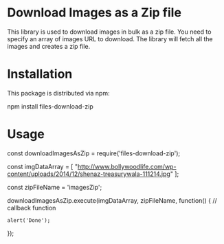 # Download Images as a Zip file


This library is used to download images in bulk as a zip file. 
You need to specify an array of images URL to download. The library will fetch all the images and creates a zip file.



# Installation

This package is distributed via npm:

npm install files-download-zip

# Usage


  const downloadImagesAsZip = require('files-download-zip');
  
  const imgDataArray =  [
      "http://www.bollywoodlife.com/wp-content/uploads/2014/12/shenaz-treasurywala-111214.jpg"
  ];

  const zipFileName = 'imagesZip';

  downloadImagesAsZip.execute(imgDataArray, zipFileName, function() {   // callback function

    alert('Done');
   
  });



